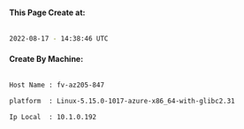 
   
#### This Page Create at:

```bash

2022-08-17 - 14:38:46 UTC

```

#### Create By Machine:

```bash

Host Name : fv-az205-847

platform  : Linux-5.15.0-1017-azure-x86_64-with-glibc2.31

Ip Local  : 10.1.0.192

```

